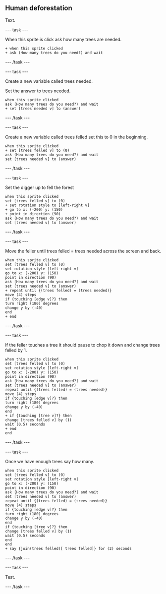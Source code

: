 ## Human deforestation

Text.

--- task ---

When this sprite is click ask how many trees are needed.

```blocks3
+ when this sprite clicked
+ ask (How many trees do you need?) and wait
```

--- /task ---

--- task ---

Create a new variable called trees needed.

Set the answer to trees needed.

```blocks3
when this sprite clicked
ask (How many trees do you need?) and wait
+ set [trees needed v] to (answer)
```

--- /task ---

--- task ---

Create a new variable called trees felled set this to 0 in the beginning.

```blocks3
when this sprite clicked
+ set [trees felled v] to (0)
ask (How many trees do you need?) and wait
set [trees needed v] to (answer)
```

--- /task ---

--- task ---

Set the digger up to fell the forest

```blocks3
when this sprite clicked
set [trees felled v] to (0)
+ set rotation style to [left-right v]
+ go to x: (-200) y: (150)
+ point in direction (90)
ask (How many trees do you need?) and wait
set [trees needed v] to (answer)
```

--- /task ---

--- task ---

Move the feller until trees felled = trees needed across the screen and back.

```blocks3
when this sprite clicked
set [trees felled v] to (0)
set rotation style [left-right v]
go to x: (-200) y: (150)
point in direction (90)
ask [How many trees do you need?] and wait
set [trees needed v] to (answer)
+ repeat until {(trees felled) = (trees needed)}
move (4) steps
if {touching [edge v]?} then
turn right (180) degrees
change y by (-40)
end
+ end
```

--- /task ---

--- task ---

If the feller touches a tree it should pause to chop it down and change trees felled by 1.

```blocks3
when this sprite clicked
set [trees felled v] to (0)
set rotation style [left-right v]
go to x: (-200) y: (150)
point in direction (90)
ask [How many trees do you need?] and wait
set [trees needed v] to (answer)
repeat until {(trees felled) = (trees needed)}
move (4) steps
if {touching [edge v]?} then
turn right (180) degrees
change y by (-40)
end
+ if {touching [tree v]?} then
change [trees felled v] by (1)
wait (0.5) seconds
+ end
end
```

--- /task ---

--- task ---

Once we have enough trees say how many.

```blocks3
when this sprite clicked
set [trees felled v] to (0)
set rotation style [left-right v]
go to x: (-200) y: (150)
point in direction (90)
ask [How many trees do you need?] and wait
set [trees needed v] to (answer)
repeat until {(trees felled) = (trees needed)}
move (4) steps
if {touching [edge v]?} then
turn right (180) degrees
change y by (-40)
end
if {touching [tree v]?} then
change [trees felled v] by (1)
wait (0.5) seconds
end
end
+ say {join(trees felled)[ trees felled]} for (2) seconds 
```

--- /task ---

--- task ---

Test.

--- /task ---
